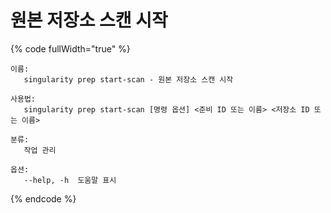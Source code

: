 # 원본 저장소 스캔 시작

{% code fullWidth="true" %}
```
이름:
   singularity prep start-scan - 원본 저장소 스캔 시작

사용법:
   singularity prep start-scan [명령 옵션] <준비 ID 또는 이름> <저장소 ID 또는 이름>

분류:
   작업 관리

옵션:
   --help, -h  도움말 표시
```
{% endcode %}